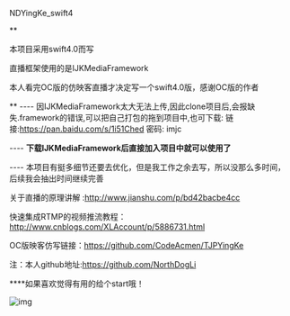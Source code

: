 
NDYingKe_swift4

**

本项目采用swift4.0而写

直播框架使用的是IJKMediaFramework

本人看完OC版的仿映客直播才决定写一个swift4.0版，感谢OC版的作者

**
---- 因IJKMediaFramework太大无法上传,因此clone项目后,会报缺失.framework的错误,可以把自己打包的拖到项目中,也可下载: 链接:<https://pan.baidu.com/s/1i51Ched>  密码: imjc

---- **下载IJKMediaFramework后直接加入项目中就可以使用了**

---- 本项目有挺多细节还要去优化，但是我工作之余去写，所以没那么多时间，后续我会抽出时间继续完善

关于直播的原理讲解 :<http://www.jianshu.com/p/bd42bacbe4cc>

快速集成RTMP的视频推流教程：<http://www.cnblogs.com/XLAccount/p/5886731.html>

OC版映客仿写链接：<https://github.com/CodeAcmen/TJPYingKe>

注：本人github地址:<https://github.com/NorthDogLi>


****如果喜欢觉得有用的给个start哦！

![img](https://github.com/NorthDogLi/swift4.0_NDYKLiving/NDYingKe_swift4/NHFX_GIF.gif) 



